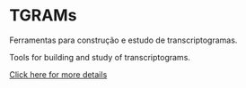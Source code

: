 # TGRAMs

Ferramentas para construção e estudo de transcriptogramas.

Tools for building and study of transcriptograms.

[Click here for more details](https://github.com/joseflaviojr/transcriptograma/wiki)
